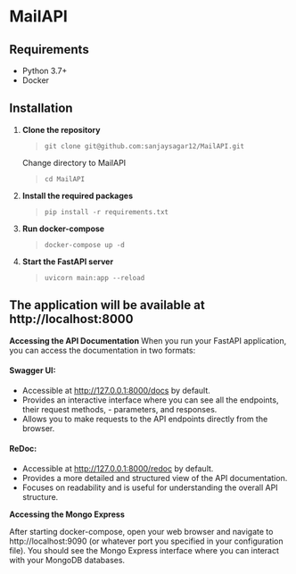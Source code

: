 # MailAPI

## Requirements

- Python 3.7+
- Docker

## Installation

1. **Clone the repository**

   > `git clone git@github.com:sanjaysagar12/MailAPI.git`

   Change directory to MailAPI

   > `cd MailAPI`

2. **Install the required packages**

   > `pip install -r requirements.txt`

3. **Run docker-compose**

   > `docker-compose up -d`

4. **Start the FastAPI server**
   > `uvicorn main:app --reload`

## The application will be available at http://localhost:8000

**Accessing the API Documentation**
When you run your FastAPI application, you can access the documentation in two formats:

#### Swagger UI:

- Accessible at http://127.0.0.1:8000/docs by default.
- Provides an interactive interface where you can see all the endpoints, their request methods, - parameters, and responses.
- Allows you to make requests to the API endpoints directly from the browser.

#### ReDoc:

- Accessible at http://127.0.0.1:8000/redoc by default.
- Provides a more detailed and structured view of the API documentation.
- Focuses on readability and is useful for understanding the overall API structure.

**Accessing the Mongo Express**

After starting docker-compose, open your web browser and navigate to http://localhost:9090 (or whatever port you specified in your configuration file). You should see the Mongo Express interface where you can interact with your MongoDB databases.
